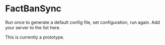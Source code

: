 # FactBanSync
Run once to generate a default config file, set configuration, run again.
Add your server to the list here.

This is currently a prototype.
